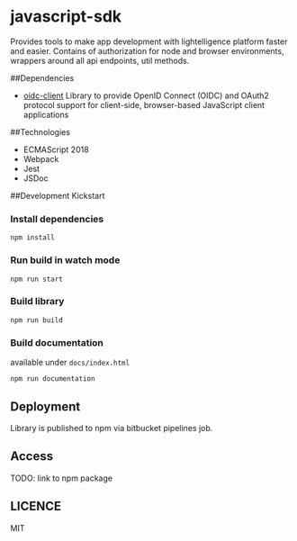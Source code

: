# javascript-sdk

Provides tools to make app development with lightelligence platform faster and easier. Contains of authorization for node and browser environments, wrappers around all api endpoints, util methods.

##Dependencies

- [oidc-client](https://github.com/IdentityModel/oidc-client-js) Library to provide OpenID Connect (OIDC) and OAuth2 protocol support for client-side, browser-based JavaScript client applications

##Technologies

- ECMAScript 2018
- Webpack
- Jest
- JSDoc

##Development Kickstart

### Install dependencies

```
npm install
```

### Run build in watch mode

```
npm run start
```

### Build library

```
npm run build
```

### Build documentation
available under ```docs/index.html```

```
npm run documentation
```

## Deployment
Library is published to npm via bitbucket pipelines job.

## Access
TODO: link to npm package

## LICENCE
MIT